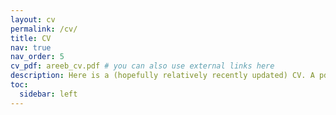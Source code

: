 ```yaml
---
layout: cv
permalink: /cv/
title: CV
nav: true
nav_order: 5
cv_pdf: areeb_cv.pdf # you can also use external links here
description: Here is a (hopefully relatively recently updated) CV. A pdf version can be reached by clicking the icon labeled "pdf" (which should also specify how recent it is).
toc:
  sidebar: left
---
```

